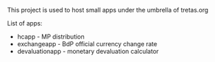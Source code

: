 This project is used to host small apps under the umbrella of tretas.org

List of apps:

* hcapp - MP distribution 
* exchangeapp - BdP official currency change rate
* devaluationapp - monetary devaluation calculator
